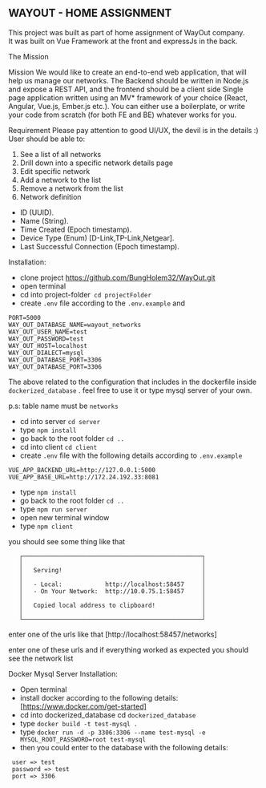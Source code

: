 ## WAYOUT - HOME ASSIGNMENT

This project was built as part of home assignment of WayOut company.  
It was built on Vue Framework at the front and expressJs in the back.

The Mission

Mission We would like to create an end-to-end web application, that
will help us manage our networks. The Backend should be written in
Node.js and expose a REST API, and the frontend should be a client
side Single page application written using an MV* framework of your
choice (React, Angular, Vue.js, Ember.js etc.). You can either use a
boilerplate, or write your code from scratch (for both FE and BE)
whatever works for you.

Requirement Please pay attention to good UI/UX, the devil is in the
details :)
User should be able to:
1. See a list of all networks
2. Drill down into a specific network details page
3. Edit specific network
4. Add a network to the list
5. Remove a network from the list 
6. Network definition
 - ID (UUID).
 - Name (String).
 - Time Created (Epoch timestamp).
 - Device Type (Enum) [D-Link,TP-Link,Netgear].
 - Last Successful Connection (Epoch timestamp).
 
 Installation:
 
-  clone project https://github.com/BungHolem32/WayOut.git
-  open terminal
-  cd into project-folder` cd projectFolder`
-  create `.env` file according to the `.env.example` and 
````
PORT=5000
WAY_OUT_DATABASE_NAME=wayout_networks
WAY_OUT_USER_NAME=test
WAY_OUT_PASSWORD=test
WAY_OUT_HOST=localhost
WAY_OUT_DIALECT=mysql
WAY_OUT_DATABASE_PORT=3306
WAY_OUT_DATABASE_PORT=3306
````
 
 The above related to the configuration that includes in the dockerfile inside `dockerized_database` . 
 feel free to use it or type mysql server of your own.
 
p.s: table name must be `networks`

- cd into server `cd server` 
- type `npm install`
- go back to the root folder `cd ..`
- cd into client `cd client` 
- create `.env` file with the following details according to `.env.example`

````
VUE_APP_BACKEND_URL=http://127.0.0.1:5000
VUE_APP_BASE_URL=http://172.24.192.33:8081
````

- type `npm install`
- go back to the root folder `cd ..`
- type `npm run server`
- open new terminal window
- type `npm client`

you should see some thing like that

````
   ┌──────────────────────────────────────────────────┐
   │                                                  │
   │   Serving!                                       │
   │                                                  │
   │   - Local:            http://localhost:58457     │
   │   - On Your Network:  http://10.0.75.1:58457     │
   │                                                  │  
   │   Copied local address to clipboard!             │
   │                                                  │
   └──────────────────────────────────────────────────┘
````
 enter one of the urls like that [http://localhost:58457/networks]
 
 enter one of these urls and if everything worked as expected you should see the network list
 
  
 Docker Mysql Server Installation:
 
- Open terminal 
- install docker according to the following details: [https://www.docker.com/get-started]
- cd into dockerized_database cd `dockerized_database`
- type `docker build -t test-mysql .`
- type `docker run -d -p 3306:3306 --name test-mysql -e MYSQL_ROOT_PASSWORD=root test-mysql`
- then you could enter to the database with the following details:

``` 
 user => test
 password => test
 port => 3306
 ```




